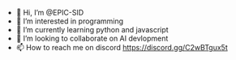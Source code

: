 - 👋 Hi, I’m @EPIC-SID
- 👀 I’m interested in programming
- 🌱 I’m currently learning python and javascript
- 💞️ I’m looking to collaborate on AI devlopment
- 📫 How to reach me on discord
 https://discord.gg/C2wBTgux5t

<!---
EPIC-SID/EPIC-SID is a ✨ special ✨ repository because its `README.md` (this file) appears on your GitHub profile.
You can click the Preview link to take a look at your changes.
--->
